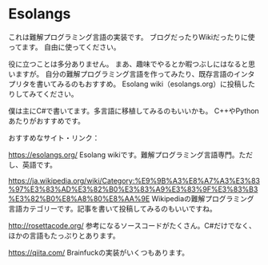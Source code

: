 # Esolangs
これは難解プログラミング言語の実装です。
ブログだったりWikiだったりに使ってます。
自由に使ってください。

役に立つことは多分ありません。
まあ、趣味でやるとか暇つぶしにはなると思いますが。
自分の難解プログラミング言語を作ってみたり、既存言語のインタプリタを書いてみるのもおすすめ。
Esolang wiki（esolangs.org）に投稿したりしてみてください。

僕は主にC#で書いてます。多言語に移植してみるのもいいかも。
C++やPythonあたりがおすすめです。

おすすめなサイト・リンク：

https://esolangs.org/
    Esolang wikiです。難解プログラミング言語専門。ただし、英語です。
    
https://ja.wikipedia.org/wiki/Category:%E9%9B%A3%E8%A7%A3%E3%83%97%E3%83%AD%E3%82%B0%E3%83%A9%E3%83%9F%E3%83%B3%E3%82%B0%E8%A8%80%E8%AA%9E
    Wikipediaの難解プログラミング言語カテゴリーです。記事を書いて投稿してみるのもいいですね。
    
http://rosettacode.org/
    参考になるソースコードがたくさん。C#だけでなく、ほかの言語もたっぷりとあります。
    
https://qiita.com/
    Brainfuckの実装がいくつもあります。
